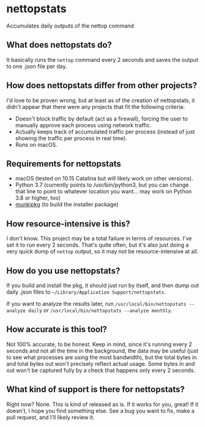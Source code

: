 # nettopstats
Accumulates daily outputs of the nettop command

## What does nettopstats do?
It basically runs the `nettop` command every 2 seconds and saves the output to one .json file per day.

## How does nettopstats differ from other projects?
I'd love to be proven wrong, but at least as of the creation of nettopstats, it didn't appear that there were any projects that fit the following criteria:
- Doesn't block traffic by default (act as a firewall), forcing the user to manually approve each process using network traffic.
- Actually keeps track of accumulated traffic per process (instead of just showing the traffic per process in real time).
- Runs on macOS.

## Requirements for nettopstats
- macOS (tested on 10.15 Catalina but will likely work on other versions).
- Python 3.7 (currently points to /usr/bin/python3, but you can change that line to point to whatever location you want... may work on Python 3.8 or higher, too)
- [munkipkg](https://github.com/munki/munki-pkg) (to build the installer package)

## How resource-intensive is this?
I don't know. This project may be a total failure in terms of resources. I've set it to run every 2 seconds. That's quite often, but it's also just doing a very quick dump of `nettop` output, so it may not be resource-intensive at all.

## How do you use nettopstats?
If you build and install the pkg, it should just run by itself, and then dump out daily .json files to `~/Library/Application Support/nettopstats`.

If you want to analyze the results later, run `/usr/local/bin/nettopstats --analyze daily` or `/usr/local/bin/nettopstats --analyze monthly`.

## How accurate is this tool?
Not 100% accurate, to be honest. Keep in mind, since it's running every 2 seconds and not all the time in the background, the data may be useful (just to see what processes are using the most bandwidth), but the total bytes in and total bytes out won't precisely reflect actual usage. Some bytes in and out won't be captured fully by a check that happens only every 2 seconds.

## What kind of support is there for nettopstats?
Right now? None. This is kind of released as is. If it works for you, great! If it doesn't, I hope you find something else. See a bug you want to fix, make a pull request, and I'll likely review it.
